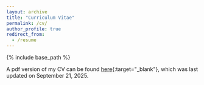 ```yaml
---
layout: archive
title: "Curriculum Vitae"
permalink: /cv/
author_profile: true
redirect_from:
  - /resume
---
```


{% include base_path %}

A pdf version of my CV can be found [here](http://ziruichen11.github.io/files/Zirui_Chen_CV.pdf){:target="_blank"}, which was last updated on September 21, 2025.

